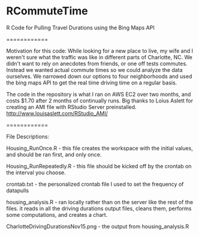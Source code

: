 RCommuteTime
============

R Code for Pulling Travel Durations using the Bing Maps API

============

Motivation for this code:
While looking for a new place to live, my wife and I weren't sure what the traffic was like in different parts of Charlotte, NC.  We didn't want to rely on anecdotes from friends, or one off tests commutes.  Instead we wanted actual commute times so we could analyze the data ourselves.  We narrowed down our options to four neighborhoods and used the bing maps API to get the real time driving time on a regular basis.  

The code in the repository is what I ran on AWS EC2 over two months, and costs $1.70 after 2 months of continually runs.  Big thanks to Loius Aslett for creating an AMI file with RStudio Server preinstalled.  http://www.louisaslett.com/RStudio_AMI/

============

File Descriptions:

Housing_RunOnce.R - this file creates the workspace with the initial values, and should be ran first, and only once.

Housing_RunRepeatedly.R - this file should be kicked off by the crontab on the interval you choose. 

crontab.txt - the personalized crontab file I used to set the frequency of datapulls

housing_analysis.R - ran locally rather than on the server like the rest of the files.  it reads in all the driving durations output files, cleans them, performs some computations, and creates a chart.

CharlotteDrivingDurationsNov15.png - the output from housing_analysis.R
